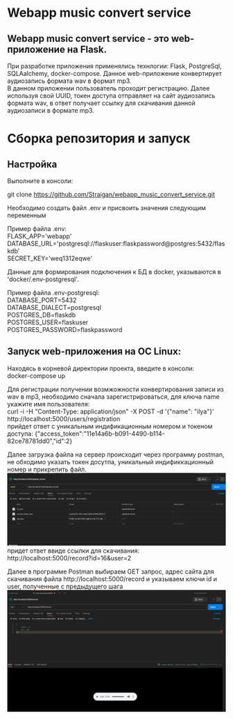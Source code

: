 # Webapp music convert service

##  Webapp music convert service - это web-приложение на Flask.

При разработке приложения применялись технлогии: Flask, PostgreSql, SQLAalchemy, docker-compose.
Данное web-приложение конвертирует аудиозапись формата wav в формат mp3.    
В данном приложении пользователь проходит регистрацию. Далее используя свой UUID, токен доступа отправляет на сайт
аудиозапись формата wav, в ответ получает ссылку для скачивания данной аудиозаписи в формате mp3.

# Сборка репозитория и запуск

## Настройка

Выполните в консоли:

git clone https://github.com/Straigan/webapp_music_convert_service.git

Необходимо создать файл .env и присвоить значения следующим переменным  

Пример файла .env:  
FLASK_APP='webapp'  
DATABASE_URL='postgresql://flaskuser:flaskpassword@postgres:5432/flaskdb'  
SECRET_KEY='weq1312eqwe'

Данные для формирования подключения к БД в docker, указываются в 'docker/.env-postgresql'.  

Пример файла .env-postgresql:  
DATABASE_PORT=5432  
DATABASE_DIALECT=postgresql  
POSTGRES_DB=flaskdb  
POSTGRES_USER=flaskuser  
POSTGRES_PASSWORD=flaskpassword  

## Запуск web-приложения на ОС Linux:

Находясь в корневой директории проекта, введите в консоли:  
docker-compose up  

Для регистрации получении возмжожности конвертирования записи из wav в mp3,
необходимо сначала зарегистрироваться, для ключа name укажите имя пользователя:  
curl -i -H "Content-Type: application/json" -X POST -d '{"name": "ilya"}' http://localhost:5000/users/registration  
прийдет ответ с уникальным индификационным номером и токеном доступа:
{"access_token":"11e14a6b-b091-4490-b114-82ce78781dd0","id":2}  

Далее загрузка файла на сервер происходит через программу postman,
не обходимо указать токен досутпа, уникальный индификкационный номер и прикрепить файл.
![Загрузка файла wav на сервер](/docs/1.png)
придет ответ ввиде ссылки для скачивания:  
http://localhost:5000/record?id=16&user=2

Далее в программе Postman выбираем GET запрос, адрес сайта для скачивания файла http://localhost:5000/record и 
указываем ключи id и user, полученные с предыдущего шага
![Скачивание файла mp3 c сервера](/docs/2.png)